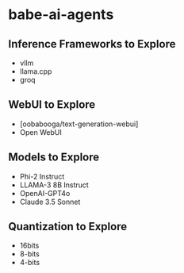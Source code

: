 # babe-ai-agents

## Inference Frameworks to Explore
- vllm
- llama.cpp
- groq

## WebUI to Explore
- [oobabooga/text-generation-webui]
- Open WebUI

## Models to Explore
- Phi-2 Instruct
- LLAMA-3 8B Instruct
- OpenAI-GPT4o
- Claude 3.5 Sonnet

## Quantization to Explore
- 16bits
- 8-bits
- 4-bits

